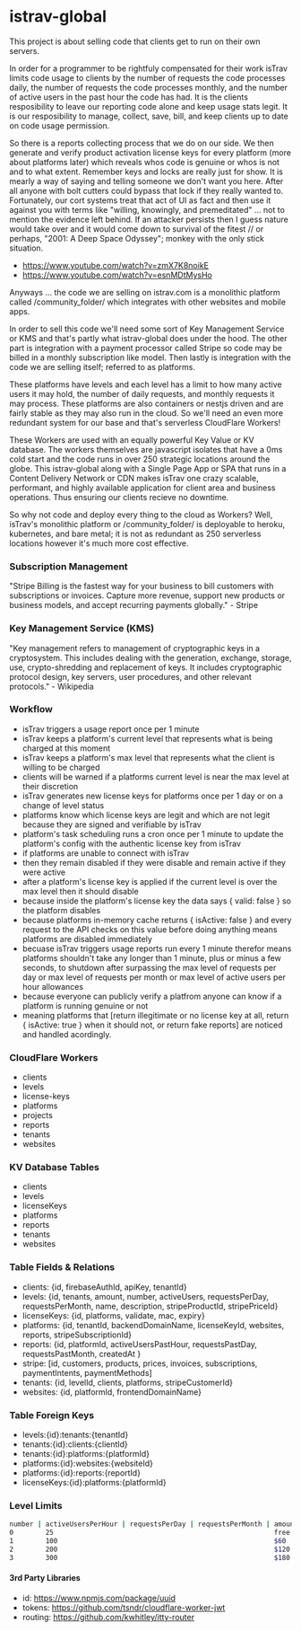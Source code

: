 istrav-global
========
This project is about selling code that clients get to run on their own servers. 

In order for a programmer to be rightfuly compensated for their work isTrav limits code usage to clients by the number of requests the code processes daily, the number of requests the code processes monthly, and the number of active users in the past hour the code has had. It is the clients resposibility to leave our reporting code alone and keep usage stats legit. It is our resposibility to manage, collect, save, bill, and keep clients up to date on code usage permission.

So there is a reports collecting process that we do on our side. We then generate and verify product activation license keys for every platform (more about platforms later) which reveals whos code is genuine or whos is not and to what extent. Remember keys and locks are really just for show. It is mearly a way of saying and telling someone we don't want you here. After all anyone with bolt cutters could bypass that lock if they really wanted to. Fortunately, our cort systems treat that act of UI as fact and then use it against you with terms like "willing, knowingly, and premeditated" ... not to mention the evidence left behind. If an attacker persists then I guess nature would take over and it would come down to survival of the fitest // or perhaps, "2001: A Deep Space Odyssey"; monkey with the only stick situation. 

- https://www.youtube.com/watch?v=zmX7K8noikE
- https://www.youtube.com/watch?v=esnMDtMysHo

Anyways ... the code we are selling on istrav.com is a monolithic platform called /community_folder/ which integrates with other websites and mobile apps.

In order to sell this code we'll need some sort of Key Management Service or KMS and that's partly what istrav-global does under the hood. The other part is integration with a payment processor called Stripe so code may be billed in a monthly subscription like model. Then lastly is integration with the code we are selling itself; referred to as platforms.

These platforms have levels and each level has a limit to how many active users it may hold, the number of daily requests, and monthly requests it may process. These platforms are also containers or nestjs driven and are fairly stable as they may also run in the cloud. So we'll need an even more redundant system for our base and that's serverless CloudFlare Workers! 

These Workers are used with an equally powerful Key Value or KV database. The workers themselves are javascript isolates that have a 0ms cold start and the code runs in over 250 strategic locations around the globe. This istrav-global along with a Single Page App or SPA that runs in a Content Delivery Network or CDN makes isTrav one crazy scalable, performant, and highly available application for client area and business operations. Thus ensuring our clients recieve no downtime.

So why not code and deploy every thing to the cloud as Workers? Well, isTrav's monolithic platform or /community_folder/ is deployable to heroku, kubernetes, and bare metal; it is not as redundant as 250 serverless locations however it's much more cost effective.

### Subscription Management
"Stripe Billing is the fastest way for your business to bill customers with subscriptions or invoices. Capture more revenue, support new products or business models, and accept recurring payments globally." - Stripe

### Key Management Service (KMS)
"Key management refers to management of cryptographic keys in a cryptosystem. This includes dealing with the generation, exchange, storage, use, crypto-shredding and replacement of keys. It includes cryptographic protocol design, key servers, user procedures, and other relevant protocols." - Wikipedia

### Workflow
- isTrav triggers a usage report once per 1 minute
- isTrav keeps a platform's current level that represents what is being charged at this moment
- isTrav keeps a platform's max level that represents what the client is willing to be charged
- clients will be warned if a platforms current level is near the max level at their discretion
- isTrav generates new license keys for platforms once per 1 day or on a change of level status
- platforms know which license keys are legit and which are not legit because they are signed and verifiable by isTrav
- platform's task scheduling runs a cron once per 1 minute to update the platform's config with the authentic license key from isTrav
- if platforms are unable to connect with isTrav 
- then they remain disabled if they were disable and remain active if they were active
- after a platform's license key is applied if the current level is over the max level then it should disable
- because inside the platform's license key the data says { valid: false } so the platform disables
- because platforms in-memory cache returns { isActive: false } and every request to the API checks on this value before doing anything means platforms are disabled immediately
- becuase isTrav triggers usage reports run every 1 minute therefor means platforms shouldn't take any longer than 1 minute, plus or minus a few seconds, to shutdown after surpassing the max level of requests per day or max level of requests per month or max level of active users per hour allowances
- because everyone can publicly verify a platfrom anyone can know if a platform is running genuine or not
- meaning platforms that [return illegitimate or no license key at all, return { isActive: true } when it should not, or return fake reports] are noticed and handled acordingly.

### CloudFlare Workers
- clients
- levels
- license-keys
- platforms
- projects
- reports
- tenants
- websites

### KV Database Tables
- clients
- levels
- licenseKeys
- platforms
- reports
- tenants
- websites

### Table Fields & Relations
- clients: {id, firebaseAuthId, apiKey, tenantId}
- levels: {id, tenants, amount, number, activeUsers, requestsPerDay, requestsPerMonth, name, description, stripeProductId, stripePriceId}
- licenseKeys: {id, platforms, validate, mac, expiry}
- platforms: {id, tenantId, backendDomainName, licenseKeyId, websites, reports, stripeSubscriptionId}
- reports: {id, platformId, activeUsersPastHour, requestsPastDay, requestsPastMonth, createdAt }
- stripe: [id, customers, products, prices, invoices, subscriptions, paymentIntents, paymentMethods]
- tenants: {id, levelId, clients, platforms, stripeCustomerId}
- websites: {id, platformId, frontendDomainName}

### Table Foreign Keys
- levels:{id}:tenants:{tenantId}
- tenants:{id}:clients:{clientId}
- tenants:{id}:platforms:{platformId}
- platforms:{id}:websites:{websiteId}
- platforms:{id}:reports:{reportId}
- licenseKeys:{id}:platforms:{platformId}

### Level Limits
```bash
number | activeUsersPerHour | requestsPerDay | requestsPerMonth | amount
0        25                                                       free  
1        100                                                      $60
2        200                                                      $120
3        300                                                      $180
```

#### 3rd Party Libraries
- id: https://www.npmjs.com/package/uuid
- tokens: https://github.com/tsndr/cloudflare-worker-jwt
- routing: https://github.com/kwhitley/itty-router
